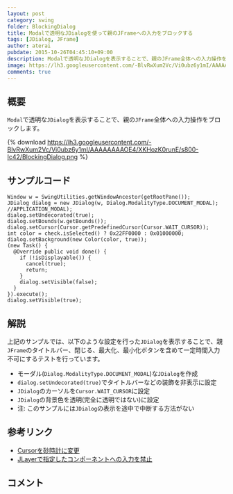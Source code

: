 ```yaml
---
layout: post
category: swing
folder: BlockingDialog
title: Modalで透明なJDialogを使って親のJFrameへの入力をブロックする
tags: [JDialog, JFrame]
author: aterai
pubdate: 2015-10-26T04:45:10+09:00
description: Modalで透明なJDialogを表示することで、親のJFrame全体への入力操作をブロックします。
image: https://lh3.googleusercontent.com/-BlvRwXum2Vc/Vi0ubz6y1mI/AAAAAAAAOE4/XKHozK0runE/s800-Ic42/BlockingDialog.png
comments: true
---
```

## 概要
`Modal`で透明な`JDialog`を表示することで、親の`JFrame`全体への入力操作をブロックします。

{% download https://lh3.googleusercontent.com/-BlvRwXum2Vc/Vi0ubz6y1mI/AAAAAAAAOE4/XKHozK0runE/s800-Ic42/BlockingDialog.png %}

## サンプルコード
<pre class="prettyprint"><code>Window w = SwingUtilities.getWindowAncestor(getRootPane());
JDialog dialog = new JDialog(w, Dialog.ModalityType.DOCUMENT_MODAL); //APPLICATION_MODAL);
dialog.setUndecorated(true);
dialog.setBounds(w.getBounds());
dialog.setCursor(Cursor.getPredefinedCursor(Cursor.WAIT_CURSOR));
int color = check.isSelected() ? 0x22FF0000 : 0x01000000;
dialog.setBackground(new Color(color, true));
(new Task() {
  @Override public void done() {
    if (!isDisplayable()) {
      cancel(true);
      return;
    }
    dialog.setVisible(false);
  }
}).execute();
dialog.setVisible(true);
</code></pre>

## 解説
上記のサンプルでは、以下のような設定を行った`JDialog`を表示することで、親`JFrame`のタイトルバー、閉じる、最大化、最小化ボタンを含めて一定時間入力不可にするテストを行っています。

- モーダル(`Dialog.ModalityType.DOCUMENT_MODAL`)な`JDialog`を作成
- `dialog.setUndecorated(true)`でタイトルバーなどの装飾を非表示に設定
- `JDialog`のカーソルを`Cursor.WAIT_CURSOR`に設定
- `JDialog`の背景色を透明(完全に透明ではない)に設定
- 注: このサンプルには`JDialog`の表示を途中で中断する方法がない

<!-- dummy comment line for breaking list -->

## 参考リンク
- [Cursorを砂時計に変更](https://ateraimemo.com/Swing/WaitCursor.html)
- [JLayerで指定したコンポーネントへの入力を禁止](https://ateraimemo.com/Swing/DisableInputLayer.html)

<!-- dummy comment line for breaking list -->

## コメント
